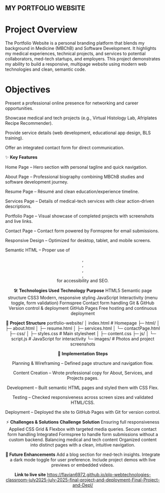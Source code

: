 ## MY PORTFOLIO WEBSITE

# Project Overview
The Portfolio Website is a personal branding platform that blends my background in Medicine (MBChB) and Software Development.
It highlights my medical experiences, technical projects, and services to potential collaborators, med-tech startups, and employers.
This project demonstrates my ability to build a responsive, multipage website using modern web technologies and clean, semantic code.

# Objectives

Present a professional online presence for networking and career opportunities.

Showcase medical and tech projects (e.g., Virtual Histology Lab, Afriplates Recipe Recommender).

Provide service details (web development, educational app design, BLS training).

Offer an integrated contact form for direct communication.

✨ **Key Features**

Home Page – Hero section with personal tagline and quick navigation.

About Page – Professional biography combining MBChB studies and software development journey.

Resume Page – Résumé and clean education/experience timeline.

Services Page – Details of medical-tech services with clear action-driven descriptions.

Portfolio Page – Visual showcase of completed projects with screenshots and live links.

Contact Page – Contact form powered by Formspree for email submissions.

Responsive Design – Optimized for desktop, tablet, and mobile screens.

Semantic HTML – Proper use of <header>, <nav>, <main>, <section>, <footer> for accessibility and SEO.

🛠️ **Technologies Used**
**Technology**    **Purpose**
HTML5         	    Semantic page structure
CSS3          	    Modern, responsive styling
JavaScript          Interactivity (menu toggle, form validation)
Formspree	          Contact form handling
Git & GitHub	      Version control & deployment
GitHub Pages	      Free hosting and continuous deployment

📂 **Project Structure**
portfolio-website/
│  index.html                # Homepage
├─ html/
│   ├─ about.html
│   ├─ resume.html
│   ├─ services.html
│   └─ contactPage.html
├─ css/
│   ├─ styles.css  # Main stylesheet
│   ├─ content.css 
├─ js/
│   └─ script.js        # JavaScript for interactivity
└─ images/            # Photos and project screenshots

🔧 **Implementation Steps**

Planning & Wireframing – Defined page structure and navigation flow.

Content Creation – Wrote professional copy for About, Services, and Projects pages.

Development – Built semantic HTML pages and styled them with CSS Flex.

Testing – Checked responsiveness across screen sizes and validated HTML/CSS.

Deployment – Deployed the site to GitHub Pages with Git for version control.

⚡ **Challenges & Solutions**
**Challenge**                       	     **Solution**
Ensuring full responsiveness	            Applied CSS Grid & Flexbox with targeted media queries.
Secure contact form handling	            Integrated Formspree to handle form submissions without a custom backend.
Balancing medical and tech content	      Organized content into distinct pages with a clean, intuitive navigation.

**🌱 Future Enhancements**
Add a blog section for med-tech insights.
Integrate a dark mode toggle for user preference.
Include project demos with live previews or embedded videos.

**Link to live site**
 https://flavian6972.github.io/plp-webtechnologies-classroom-july2025-july-2025-final-project-and-deployment-Final-Project-and-Depl/


